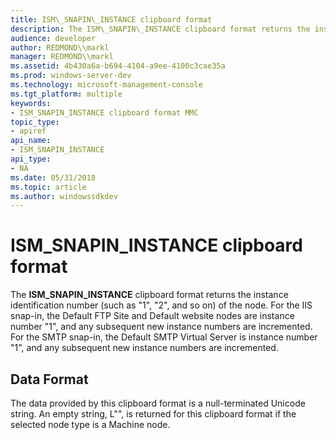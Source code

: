 ```yaml
---
title: ISM\_SNAPIN\_INSTANCE clipboard format
description: The ISM\_SNAPIN\_INSTANCE clipboard format returns the instance identification number (such as \ 0034;1 \ 0034;, \ 0034;2 \ 0034;, and so on) of the node.
audience: developer
author: REDMOND\\markl
manager: REDMOND\\markl
ms.assetid: 4b430a6a-b694-4104-a9ee-4100c3cae35a
ms.prod: windows-server-dev
ms.technology: microsoft-management-console
ms.tgt_platform: multiple
keywords:
- ISM_SNAPIN_INSTANCE clipboard format MMC
topic_type:
- apiref
api_name:
- ISM_SNAPIN_INSTANCE
api_type:
- NA
ms.date: 05/31/2018
ms.topic: article
ms.author: windowssdkdev
---
```


# ISM\_SNAPIN\_INSTANCE clipboard format

The **ISM\_SNAPIN\_INSTANCE** clipboard format returns the instance identification number (such as "1", "2", and so on) of the node. For the IIS snap-in, the Default FTP Site and Default website nodes are instance number "1", and any subsequent new instance numbers are incremented. For the SMTP snap-in, the Default SMTP Virtual Server is instance number "1", and any subsequent new instance numbers are incremented.

## Data Format

The data provided by this clipboard format is a null-terminated Unicode string. An empty string, L"", is returned for this clipboard format if the selected node type is a Machine node.

 

 




